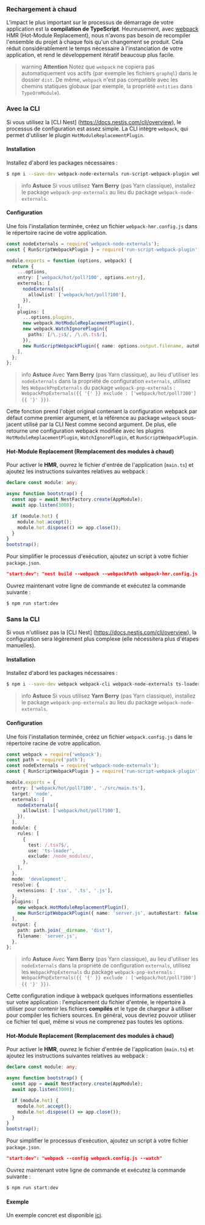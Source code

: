 ### Rechargement à chaud

L'impact le plus important sur le processus de démarrage de votre application est la **compilation de TypeScript**. Heureusement, avec [webpack](https://github.com/webpack/webpack) HMR (Hot-Module Replacement), nous n'avons pas besoin de recompiler l'ensemble du projet à chaque fois qu'un changement se produit. Cela réduit considérablement le temps nécessaire à l'instanciation de votre application, et rend le développement itératif beaucoup plus facile.

> warning **Attention** Notez que `webpack` ne copiera pas automatiquement vos actifs (par exemple les fichiers `graphql`) dans le dossier `dist`. De même, `webpack` n'est pas compatible avec les chemins statiques globaux (par exemple, la propriété `entities` dans `TypeOrmModule`).

### Avec la CLI

Si vous utilisez la [CLI Nest] (https://docs.nestjs.com/cli/overview), le processus de configuration est assez simple. La CLI intègre `webpack`, qui permet d'utiliser le plugin `HotModuleReplacementPlugin`.

#### Installation

Installez d'abord les packages nécessaires :

```bash
$ npm i --save-dev webpack-node-externals run-script-webpack-plugin webpack
```

> info **Astuce** Si vous utilisez **Yarn Berry** (pas Yarn classique), installez le package `webpack-pnp-externals` au lieu du package `webpack-node-externals`.

#### Configuration

Une fois l'installation terminée, créez un fichier `webpack-hmr.config.js` dans le répertoire racine de votre application.

```typescript
const nodeExternals = require('webpack-node-externals');
const { RunScriptWebpackPlugin } = require('run-script-webpack-plugin');

module.exports = function (options, webpack) {
  return {
    ...options,
    entry: ['webpack/hot/poll?100', options.entry],
    externals: [
      nodeExternals({
        allowlist: ['webpack/hot/poll?100'],
      }),
    ],
    plugins: [
      ...options.plugins,
      new webpack.HotModuleReplacementPlugin(),
      new webpack.WatchIgnorePlugin({
        paths: [/\.js$/, /\.d\.ts$/],
      }),
      new RunScriptWebpackPlugin({ name: options.output.filename, autoRestart: false }),
    ],
  };
};
```

> info **Astuce** Avec **Yarn Berry** (pas Yarn classique), au lieu d'utiliser les `nodeExternals` dans la propriété de configuration `externals`, utilisez les `WebpackPnpExternals` du package `webpack-pnp-externals` : `WebpackPnpExternals({{ '{' }} exclude : ['webpack/hot/poll?100'] {{ '}' }})`.

Cette fonction prend l'objet original contenant la configuration webpack par défaut comme premier argument, et la référence au package `webpack` sous-jacent utilisé par la CLI Nest comme second argument. De plus, elle retourne une configuration webpack modifiée avec les plugins `HotModuleReplacementPlugin`, `WatchIgnorePlugin`, et `RunScriptWebpackPlugin`.

#### Hot-Module Replacement (Remplacement des modules à chaud)

Pour activer le **HMR**, ouvrez le fichier d'entrée de l'application (`main.ts`) et ajoutez les instructions suivantes relatives au webpack :

```typescript
declare const module: any;

async function bootstrap() {
  const app = await NestFactory.create(AppModule);
  await app.listen(3000);

  if (module.hot) {
    module.hot.accept();
    module.hot.dispose(() => app.close());
  }
}
bootstrap();
```

Pour simplifier le processus d'exécution, ajoutez un script à votre fichier `package.json`.

```json
"start:dev": "nest build --webpack --webpackPath webpack-hmr.config.js --watch"
```

Ouvrez maintenant votre ligne de commande et exécutez la commande suivante :

```bash
$ npm run start:dev
```

### Sans la CLI

Si vous n'utilisez pas la [CLI Nest] (https://docs.nestjs.com/cli/overview), la configuration sera légèrement plus complexe (elle nécessitera plus d'étapes manuelles).

#### Installation

Installez d'abord les packages nécessaires :

```bash
$ npm i --save-dev webpack webpack-cli webpack-node-externals ts-loader run-script-webpack-plugin
```

> info **Astuce** Si vous utilisez **Yarn Berry** (pas Yarn classique), installez le package `webpack-pnp-externals` au lieu du package `webpack-node-externals`.

#### Configuration

Une fois l'installation terminée, créez un fichier `webpack.config.js` dans le répertoire racine de votre application.

```typescript
const webpack = require('webpack');
const path = require('path');
const nodeExternals = require('webpack-node-externals');
const { RunScriptWebpackPlugin } = require('run-script-webpack-plugin');

module.exports = {
  entry: ['webpack/hot/poll?100', './src/main.ts'],
  target: 'node',
  externals: [
    nodeExternals({
      allowlist: ['webpack/hot/poll?100'],
    }),
  ],
  module: {
    rules: [
      {
        test: /.tsx?$/,
        use: 'ts-loader',
        exclude: /node_modules/,
      },
    ],
  },
  mode: 'development',
  resolve: {
    extensions: ['.tsx', '.ts', '.js'],
  },
  plugins: [
    new webpack.HotModuleReplacementPlugin(),
    new RunScriptWebpackPlugin({ name: 'server.js', autoRestart: false }),
  ],
  output: {
    path: path.join(__dirname, 'dist'),
    filename: 'server.js',
  },
};
```

> info **Astuce** Avec **Yarn Berry** (pas Yarn classique), au lieu d'utiliser les `nodeExternals` dans la propriété de configuration `externals`, utilisez les `WebpackPnpExternals` du package `webpack-pnp-externals` : `WebpackPnpExternals({{ '{' }} exclude : ['webpack/hot/poll?100'] {{ '}' }})`.

Cette configuration indique à webpack quelques informations essentielles sur votre application : l'emplacement du fichier d'entrée, le répertoire à utiliser pour contenir les fichiers **compilés** et le type de chargeur à utiliser pour compiler les fichiers sources. En général, vous devriez pouvoir utiliser ce fichier tel quel, même si vous ne comprenez pas toutes les options.

#### Hot-Module Replacement (Remplacement des modules à chaud)

Pour activer le **HMR**, ouvrez le fichier d'entrée de l'application (`main.ts`) et ajoutez les instructions suivantes relatives au webpack :

```typescript
declare const module: any;

async function bootstrap() {
  const app = await NestFactory.create(AppModule);
  await app.listen(3000);

  if (module.hot) {
    module.hot.accept();
    module.hot.dispose(() => app.close());
  }
}
bootstrap();
```

Pour simplifier le processus d'exécution, ajoutez un script à votre fichier `package.json`.

```json
"start:dev": "webpack --config webpack.config.js --watch"
```

Ouvrez maintenant votre ligne de commande et exécutez la commande suivante :

```bash
$ npm run start:dev
```

#### Exemple

Un exemple concret est disponible [ici](https://github.com/nestjs/nest/tree/master/sample/08-webpack).
